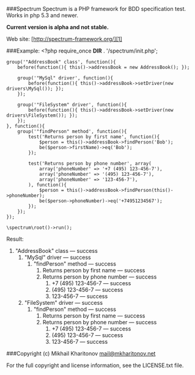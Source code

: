 ###Spectrum
Spectrum is a PHP framework for BDD specification test. Works in php 5.3 and newer.

**Current version is alpha and not stable.**

Web site: [http://spectrum-framework.org/][1]

###Example:
	<?php
	require_once __DIR__ . '/spectrum/init.php';

	group('"AddressBook" class', function(){
		before(function(){ this()->addressBook = new AddressBook(); });
		
		group('"MySql" driver', function(){
			before(function(){ this()->addressBook->setDriver(new drivers\MySql()); });
		});
	
		group('"FileSystem" driver', function(){
			before(function(){ this()->addressBook->setDriver(new drivers\FileSystem()); });
		});
	}, function(){
		group('"findPerson" method', function(){
			test('Returns person by first name', function(){
				$person = this()->addressBook->findPerson('Bob');
				be($person->firstName)->eq('Bob');
			});
		
			test('Returns person by phone number', array(
				array('phoneNumber' => '+7 (495) 123-456-7'),
				array('phoneNumber' => '(495) 123-456-7'),
				array('phoneNumber' => '123-456-7'),
			), function(){
				$person = this()->addressBook->findPerson(this()->phoneNumber);
				be($person->phoneNumber)->eq('+74951234567');
			});
		});
	});
	
	\spectrum\root()->run();

Result:

1. "AddressBook" class — success
	1. "MySql" driver — success
		1. "findPerson" method — success
			1.  Returns person by first name — success
			2. Returns person by phone number — success
				1.  +7 (495) 123-456-7 — success
				2.  (495) 123-456-7 — success
				3.  123-456-7 — success
	2. "FileSystem" driver — success
		1. "findPerson" method — success
			1.  Returns person by first name — success
			2. Returns person by phone number — success
				1.  +7 (495) 123-456-7 — success
				2.  (495) 123-456-7 — success
				3.  123-456-7 — success

###Copyright
(c) Mikhail Kharitonov <mail@mkharitonov.net>

For the full copyright and license information, see the LICENSE.txt file.

[1]: http://spectrum-framework.org/
